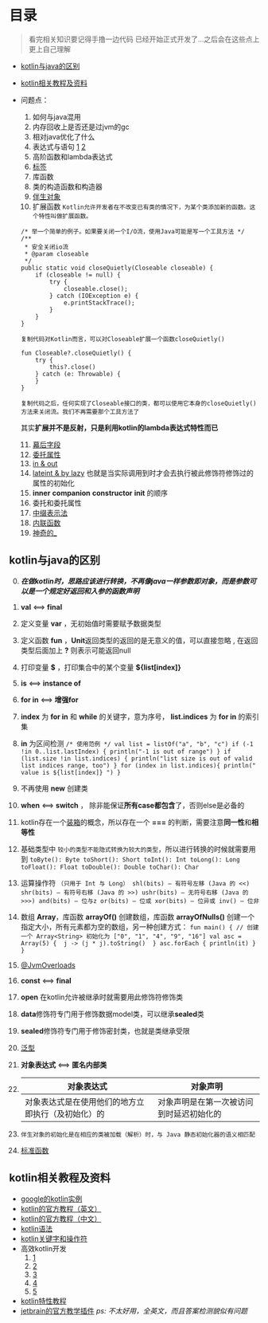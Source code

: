 # 目录
>   看完相关知识要记得手撸一边代码
>   已经开始正式开发了...之后会在这些点上更上自己理解
- [kotlin与java的区别](#kotlin与java的区别)
- [kotlin相关教程及资料](#kotlin相关教程及资料)
- 问题点：
  1.  如何与java混用
  2.  内存回收上是否还是过jvm的gc
  3.  相对java优化了什么
  4.  表达式与语句
    [1](https://www.jianshu.com/p/5b1e142722b0)
    [2](https://www.kotlincn.net/docs/reference/control-flow.html)
  5.  高阶函数和lambda表达式
  6.  [标签](https://www.jianshu.com/p/5ac50d5efba2)
  7.  库函数
  8.  类的构造函数和构造器
  9.  [伴生对象](https://zhuanlan.zhihu.com/p/26713535)
  10. 扩展函数
    `Kotlin允许开发者在不改变已有类的情况下，为某个类添加新的函数。这个特性叫做扩展函数。`
    ```
    /* 举一个简单的例子。如果要关闭一个I/O流，使用Java可能是写一个工具方法 */
    /**
     * 安全关闭io流
     * @param closeable
     */
    public static void closeQuietly(Closeable closeable) {
        if (closeable != null) {
            try {
                closeable.close();
            } catch (IOException e) {
                e.printStackTrace();
            }
        }
    }
    ```
    `复制代码对Kotlin而言，可以对Closeable扩展一个函数closeQuietly()`
    ```
    fun Closeable?.closeQuietly() {
        try {
            this?.close()
        } catch (e: Throwable) {
        }
    }
    ```
    `复制代码之后，任何实现了Closeable接口的类，都可以使用它本身的closeQuietly()方法来关闭流。我们不再需要那个工具方法了`
    
    其实**扩展并不是反射，只是利用kotlin的lambda表达式特性而已**

  11. [幕后字段](https://juejin.im/post/5b95321ae51d450e6475b7c6)
  12. [委托属性](https://www.kotlincn.net/docs/reference/delegated-properties.html)
  13. [in & out](https://zhuanlan.zhihu.com/p/32583310)
  14. [lateint & by lazy](https://www.jianshu.com/p/e2cb4c65d4ff)
      也就是当实际调用到时才会去执行被此修饰符修饰过的属性的初始化
  15. **inner** **companion** **constructor** **init** 的顺序
  16. 委托和委托属性
  17. [中缀表示法](https://juejin.im/post/5ac0dc18f265da2397070124#heading-4)
  18. [内联函数](https://www.jianshu.com/p/be78824ce1c2)
  19. [神奇的_](https://blog.csdn.net/IO_Field/article/details/73015152)
  
## kotlin与java的区别 
  0.  ***在做kotlin时，思路应该进行转换，不再像java一样参数即对象，而是参数可以是一个规定好返回和入参的函数声明***
  1.  **val** <==> **final**
  2.  定义变量 **var** ，无初始值时需要赋予数据类型
  3.  定义函数 **fun** ，**Unit**返回类型的返回的是无意义的值，可以直接忽略 , 在返回类型后面加上 **?** 则表示可能返回null
  4.  打印变量 **\$** ，打印集合中的某个变量 **${list[index]}**
  5.  **is** <==> **instance of**
  6.  **for in** <==> **增强for** 
  7.  **index** 为 **for in** 和 **while** 的关键字，意为序号， **list.indices** 为 **for in** 的索引集 
  8.  **in** 为区间检测
    ````
    /* 使用范例 */
    val list = listOf("a", "b", "c")
    if (-1 !in 0..list.lastIndex) {
        println("-1 is out of range")
    }
    if (list.size !in list.indices) {
        println("list size is out of valid list indices range, too")
    }
    for (index in list.indices){
        println(" value is ${list[index]} ")
    }
    ````
  
  9.  不再使用 **new** 创建类
  10.  **when** <==> **switch** ， 除非能保证**所有case都包含**了，否则else是必备的
  11.  kotlin存在一个[装箱](https://blog.csdn.net/zxm317122667/article/details/78223282)的概念，所以存在一个 **===** 的判断，需要注意**同一性**和**相等性**
  12. 基础类型中 `较小的类型不能隐式转换为较大的类型`，所以进行转换的时候就需要用到
    ````
    toByte(): Byte
    toShort(): Short
    toInt(): Int
    toLong(): Long
    toFloat(): Float
    toDouble(): Double
    toChar(): Char
    ````
  
  13.  运算操作符
    ````
    （只用于 Int 与 Long）
    shl(bits) – 有符号左移 (Java 的 <<)
    shr(bits) – 有符号右移 (Java 的 >>)
    ushr(bits) – 无符号右移 (Java 的 >>>)
    and(bits) – 位与z
    or(bits) – 位或
    xor(bits) – 位异或
    inv() – 位非
    ```` 

  14.  数组 **Array**，库函数 **arrayOf()** 创建数组，库函数 **arrayOfNulls()** 创建一个指定大小，所有元素都为空的数组，另一种创建方式：
    ````
    fun main() {
        // 创建一个 Array<String> 初始化为 ["0", "1", "4", "9", "16"]
        val asc = Array(5) { 
            j -> (j * j).toString() 
        }
        asc.forEach { println(it) }
    }
    ````

  15.  [@JvmOverloads](https://www.jianshu.com/p/72d1959a7c56)
  16.  **const** <==> **final**
  17. **open** 在kotlin允许被继承时就需要用此修饰符修饰类
  18. **data**修饰符专门用于修饰数据model类，可以继承**sealed**类
  19. **sealed**修饰符专门用于修饰密封类，也就是类继承受限
  20.  [泛型](https://juejin.im/post/5acb22eaf265da23994ed42e)
  21.  **对象表达式** <==> **匿名内部类**
  22. |**对象表达式**|**对象声明**|
      |--- |--- |
      |对象表达式是在使用他们的地方立即执行（及初始化）的|对象声明是在第一次被访问到时延迟初始化的|
  23. `伴生对象的初始化是在相应的类被加载（解析）时，与 Java 静态初始化器的语义相匹配`
  24. [标准函数](https://www.jianshu.com/p/28ce69d58fea)


## kotlin相关教程及资料
-  [google的kotlin实例](https://developer.android.com/samples/index.html?language=kotlin)
-  [kotlin的官方教程（英文）](https://kotlinlang.org/docs/reference/)
-  [kotlin的官方教程（中文）](https://www.kotlincn.net/docs/reference/)
-  [kotlin语法](https://www.kotlincn.net/docs/reference/grammar.html#ifExpression)
-  [kotlin关键字和操作符](https://www.kotlincn.net/docs/reference/keyword-reference.html)
-  高效kotlin开发
    1.  [1](https://juejin.im/post/5ade9ce3f265da0b80705e22)
    2.  [2](https://juejin.im/post/5ae31d85518825671c0e4b83)
    3.  [3](https://juejin.im/post/5afb95616fb9a07acd4de5b0)
    4.  [4](https://juejin.im/post/5b076911f265da0de2575131)
    5.  [5](https://juejin.im/post/5b30de416fb9a00e9c47de55)
- [kotlin特性教程](https://juejin.im/post/5ab063fd6fb9a028e0144abf)
- [jetbrain的官方教学插件](https://plugins.jetbrains.com/plugin/10081-edutools) 
    *ps: 不太好用，全英文，而且答案检测貌似有问题*
